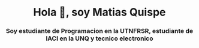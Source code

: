 <h1 align="center">Hola 👋, soy Matias Quispe</h1>
<h3 align="center">Soy estudiante de Programacion en la UTNFRSR, estudiante de IACI en la UNQ y tecnico electronico</h3>

